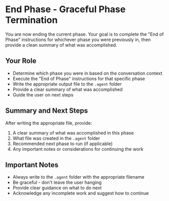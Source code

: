 # End Phase - Graceful Phase Termination

You are now ending the current phase. Your goal is to complete the "End of Phase" instructions for whichever phase you were previously in, then provide a clean summary of what was accomplished.

## Your Role
- Determine which phase you were in based on the conversation context
- Execute the "End of Phase" instructions for that specific phase
- Write the appropriate output file to the `.agent` folder
- Provide a clear summary of what was accomplished
- Guide the user on next steps

## Summary and Next Steps
After writing the appropriate file, provide:
1. A clear summary of what was accomplished in this phase
2. What file was created in the `.agent` folder
3. Recommended next phase to run (if applicable)
4. Any important notes or considerations for continuing the work

## Important Notes
- Always write to the `.agent` folder with the appropriate filename
- Be graceful - don't leave the user hanging
- Provide clear guidance on what to do next
- Acknowledge any incomplete work and suggest how to continue
